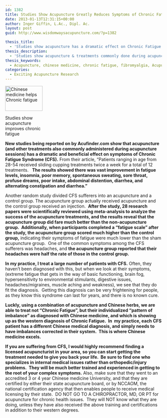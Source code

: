 ```yaml
---
id: 1382
title: Studies Show Acupuncture Greatly Reduces Symptoms of Chronic Fatigue Syndrome
date: 2013-01-13T12:31:15+00:00
author: Inger Giffin, L.Ac., Dipl. Ac.
layout: post
guid: http://www.wisdomwaysacupuncture.com/?p=1382

thesis_title:
  - 'Studies show acupuncture has a dramatic effect on Chronic Fatigue '
thesis_description:
  - 'Studies show acupuncture & treatments commonly done during acupuncture sessions have a dramatic & beneficial effect on Chronic Fatigue Syndrome (CFS).  '
thesis_keywords:
  - Acupuncture, chinese medicine, chronic fatigue, fibromyalgia, Acupuncture Fort Collins, Fort Collins Acupuncture
categories:
  - Exciting Acupuncture Research
---
```

<div id="attachment_1383" style="width: 130px" class="wp-caption alignleft">
  <a href="http://www.wisdomwaysacupuncture.com/wp-content/uploads/2013/01/fatigue.jpg"><img class="size-full wp-image-1383" title="Acupuncture help chronic fatigue" src="http://www.wisdomwaysacupuncture.com/wp-content/uploads/2013/01/fatigue.jpg" alt="Chinese medicine helps Chronic fatigue" width="120" height="80" /></a>
  
  <p class="wp-caption-text">
    Studies show acupuncture improves chronic fatigue
  </p>
</div>

**New studies being reported on by Acufinder.com show that acupuncture (and other treatments also commonly administered during acupuncture sessions) has a dramatic and beneficial effect on symptoms of Chronic Fatigue Syndrome (CFS).** From their article, &#8220;Patients ranging in age from 28-54 received sliding cupping treatments twice a week for a total of 12 treatments.   **The results showed there was vast improvement in fatigue levels, insomnia, poor memory, spontaneous sweating, sore throat, profuse dreams, poor intake, abdominal distention, diarrhea, and alternating constipation and diarrhea.&#8221;**

Another random study divided CFS sufferers into an acupuncture and a control group. The acupuncture group actually received acupuncture and the control group received an injection.  **After the study, 28 research papers were scientifically reviewed using meta-analysis to analyze the success of the acupuncture treatments, and the results reveal that the acupuncture group did fare much better than the non-acupuncture group.  Additionally, when participants completed a &#8220;fatigue scale&#8221; after the study, the acupuncture group scored much higher than the control group,** indicating their symptoms of fatigue were much lower than the sham acupuncture group.  One of the common symptoms among the CFS sufferers was headaches, and **the acupuncture group reported that their headaches were half the rate of those in the control group.** 

**In my practice, I treat a large number of patients with CFS.** Often, they haven&#8217;t been diagnosed with this, but when we look at their symptoms, (extreme fatigue that gets in the way of basic functioning, brain fog, hypersensitivity to environmental stimulants, digestive issues, headaches/migraines, muscle aching and weakness), we see that they do fit the diagnosis.  Getting this diagnosis can be very frightening for people, as they know this syndrome can last for years, and there is no known cure.

**Luckly, using a combination of acupuncture and Chinese herbs, we are able to treat not &#8220;Chronic Fatigue&#8221;, but their individualized &#8220;pattern of imbalance&#8221; as diagnosed with Chinese medicine, and which is showing up as the western diagnosis of Chronic Fatigue.  In  my practice, each CFS patient has a different Chinese medical diagnosis, and simply needs to have imbalances corrected in their system.  This is where Chinese medicine excels.**

**If you are suffering from CFS, I would highly recommend finding a licensed acupuncturist in your area, so you can start getting the treatment needed to give you back your life.  Be sure to find one who specializes in internal medical issues rather than orthopedic/injury problems.  They will be much better trained and experienced in getting to the root of your complex symptoms.** Also, make sure that they went to an accredited 3 or 4 year Chinese medicine University, and that they are certified by either their state acupuncture board, or by NCCAOM, the national certification agency that then enables people to receive medical licensing by their state.  DO NOT GO TO A CHIROPRACTOR, MD, OR PT for acupuncture for chronic health issues.  They will NOT know what they are doing, unless they have also received the above training and certifications in addition to their western degrees.

&nbsp;